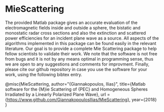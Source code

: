 # MieScattering
The provided Matlab package gives an accurate evaluation of the electromagnetic fields inside
and outside a sphere, the bistatic and monostatic radar cross sections and also the extinction and
scattered power efficiencies for an incident plane wave as a source. All aspects of the algorithms
implemented in this package can be found easily in the relevant literature. Our goal is to provide
a complete Mie Scattering package to help fellow scientists to validate their work. We note that
the software is not free from bugs and it is not by any means optimal in programming sense, thus
we are open to any suggestions and comments for improvment. Finally, please cite our github
repository in case you use the software for your work, using the following bibtex entry.

@misc{MieScattering,
  author="{Giannakopoulos, Ilias}",
  title={Matlab software for the {M}ie Scattering of {PEC} and Homogeneous Spheres Irradiated by a Linearly Polarized Plane Wave},
  url = {https://www.github.com/GiannakopoulosIlias/MieScattering},
  year={2018}
}

